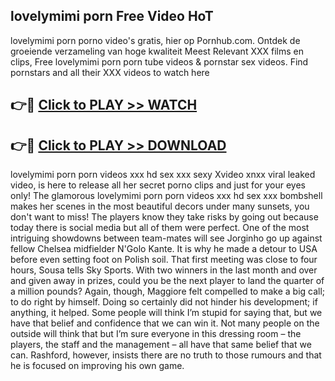 ## lovelymimi porn Free Video HoT 

lovelymimi porn porno video's gratis, hier op Pornhub.com. Ontdek de groeiende verzameling van hoge kwaliteit Meest Relevant XXX films en clips,
Free lovelymimi porn porn tube videos & pornstar sex videos. Find pornstars and all their XXX videos to watch here


## 👉🔴 [Click to PLAY >> WATCH](http://us.freeplayer.one?title=lovelymimi_porn&ref=16D)

## 👉🔴 [Click to PLAY >> DOWNLOAD](http://us.freeplayer.one?title=lovelymimi_porn&ref=16D)


lovelymimi porn porn videos xxx hd sex xxx sexy Xvideo xnxx viral leaked video, is here to release all her secret porno clips and just for your eyes only! The glamorous lovelymimi porn porn videos xxx hd sex xxx bombshell makes her scenes in the most beautiful decors under many sunsets, you don't want to miss! The players know they take risks by going out because today there is social media but all of them were perfect. One of the most intriguing showdowns between team-mates will see Jorginho go up against fellow Chelsea midfielder N'Golo Kante. It is why he made a detour to USA before even setting foot on Polish soil. That first meeting was close to four hours, Sousa tells Sky Sports. With two winners in the last month and over and given away in prizes, could you be the next player to land the quarter of a million pounds? Again, though, Maggiore felt compelled to make a big call; to do right by himself. Doing so certainly did not hinder his development; if anything, it helped. Some people will think I’m stupid for saying that, but we have that belief and confidence that we can win it. Not many people on the outside will think that but I’m sure everyone in this dressing room – the players, the staff and the management – all have that same belief that we can. Rashford, however, insists there are no truth to those rumours and that he is focused on improving his own game.